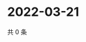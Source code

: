 # 2022-03-21

共 0 条

<!-- BEGIN WEIBO -->
<!-- 最后更新时间 Mon Mar 21 2022 13:13:41 GMT+0800 (China Standard Time) -->

<!-- END WEIBO -->
